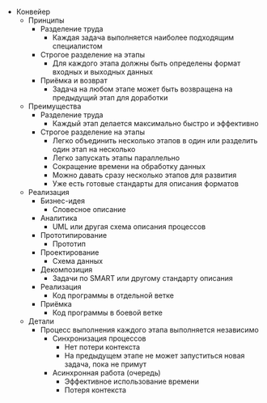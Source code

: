- Конвейер
  - Принципы
    - Разделение труда
      - Каждая задача выполняется наиболее подходящим специалистом
    - Строгое разделение на этапы
      - Для каждого этапа должны быть определены формат входных и выходных данных
    - Приёмка и возврат
      - Задача на любом этапе может быть возвращена на предыдущий этап для доработки
  - Преимущества
    - Разделение труда
      - Каждый этап делается максимально быстро и эффективно
    - Строгое разделение на этапы
      - Легко объединить несколько этапов в один или разделить один этап на несколько
      - Легко запускать этапы параллельно
      - Сокращение времени на обработку данных
      - Можно давать сразу несколько этапов для развития
      - Уже есть готовые стандарты для описания форматов
  - Реализация
    - Бизнес-идея
      - Словесное описание
    - Аналитика
      - UML или другая схема описания процессов
    - Прототипирование
      - Прототип
    - Проектирование
      - Схема данных
    - Декомпозиция
      - Задачи по SMART или другому стандарту описания
    - Реализация
      - Код программы в отдельной ветке
    - Приёмка
      - Код программы в боевой ветке
  - Детали
    - Процесс выполнения каждого этапа выполняется независимо
      - Синхронизация процессов
        + Нет потери контекста
        - На предыдущем этапе не может запуститься новая задача, пока не примут
      - Асинхронная работа (очередь)
        + Эффективное использование времени
        - Потеря контекста
